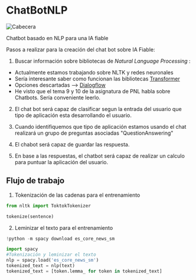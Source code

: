 # ChatBotNLP

![Cabecera](https://user-images.githubusercontent.com/9929241/133822593-4deb76f4-0007-4c12-828e-18923ce69ca8.png)

Chatbot basado en NLP para una IA fiable


Pasos a realizar para la creación del chat bot sobre IA Fiable:

1. Buscar información sobre bibliotecas de _Natural Language Processing_ :
  * Actualmente estamos trabajando sobre NLTK y redes neuronales
  * Sería interesante saber como funcionan las bibliotecas [Transformer](https://huggingface.co/transformers/usage.html)
  * Opciones descartadas --> [Dialogflow](https://dialogflow.cloud.google.com/)
  * He visto que el tema 9 y 10 de la asignatura de PNL habla sobre Chatbots. Sería conveniente leerlo.

2. El chat bot será capaz de clasificar segun la entrada del usuario que tipo de aplicación esta desarrollando el usuario.

3. Cuando identifiquemos que tipo de aplicación estamos usando el chat realizará un grupo de preguntas asociadas "QuestionAnswering"

4. El chabot será capaz de guardar las respuesta.

5. En base a las respuestas, el chatbot será capaz de realizar un calculo para puntuar la aplicación del usuario.



## Flujo de trabajo

1. Tokenización de las cadenas para el entrenamiento
```python
from nltk import ToktokTokenizer

tokenize(sentence)
```

2. Leminizar el texto para el entrenamiento

```python
!python -m spacy download es_core_news_sm

import spacy
#Tokenización y leminizar el texto
nlp = spacy.load('es_core_news_sm')
tokenized_text = nlp(text)
tokenized_text = [token.lemma_ for token in tokenized_text]
```
